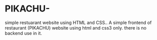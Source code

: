 # PIKACHU-
simple restuarant website using HTML and CSS..
A simple frontend of restaurant (PIKACHU) website using html and css3 only.  there is no backend use in it. 
